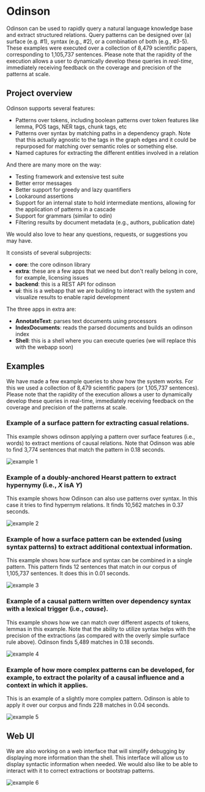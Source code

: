 # Odinson

Odinson can be used to rapidly query a natural language knowledge base and extract structured relations. Query patterns can be designed over (a) surface (e.g. #1), syntax (e.g., #2), or a combination of both (e.g., #3-5). These examples were executed over a collection of 8,479 scientific papers, corresponding to 1,105,737 sentences. Please note that the rapidity of the execution allows a user to dynamically develop these queries in _real-time_, immediately receiving feedback on the coverage and precision of the patterns at scale.

## Project overview

Odinson supports several features:

- Patterns over tokens, including boolean patterns over token features like lemma, POS tags, NER tags, chunk tags, etc
- Patterns over syntax by matching paths in a dependency graph. Note that this actually agnostic to the tags in the graph edges and it could be repurposed for matching over semantic roles or something else.
- Named captures for extracting the different entities involved in a relation

And there are many more on the way:

- Testing framework and extensive test suite
- Better error messages
- Better support for greedy and lazy quantifiers
- Lookaround assertions
- Support for an internal state to hold intermediate mentions, allowing for the application of patterns in a cascade
- Support for grammars (similar to odin)
- Filtering results by document metadata (e.g., authors, publication date)

We would also love to hear any questions, requests, or suggestions you may have.

It consists of several subprojects:

- **core**: the core odinson library
- **extra**: these are a few apps that we need but don't really belong in core,
        for example, licensing issues
- **backend**: this is a REST API for odinson
- **ui**: this is a webapp that we are building to interact with the system and visualize results to enable rapid development

The three apps in extra are:

- **AnnotateText**: parses text documents using processors
- **IndexDocuments**: reads the parsed documents and builds an odinson index
- **Shell**: this is a shell where you can execute queries (we will replace this with the webapp soon)

## Examples

We have made a few example queries to show how the system works. For this we used a collection of 8,479 scientific papers (or 1,105,737 sentences). Please note that the rapidity of the execution allows a user to dynamically develop these queries in real-time, immediately receiving feedback on the coverage and precision of the patterns at scale.

### Example of a surface pattern for extracting casual relations.

This example shows odinson applying a pattern over surface features (i.e., words) to extract mentions of causal relations. Note that Odinson was able to find 3,774 sentences that match the pattern in 0.18 seconds.

![example 1](https://github.com/lum-ai/odinson/raw/master/images/image1.png "example 1")



### Example of a doubly-anchored Hearst pattern to extract hypernymy (i.e., _X_ isA _Y_)

This example shows how Odinson can also use patterns over syntax. In this case it tries to find hypernym relations. It finds 10,562 matches in 0.37 seconds.

![example 2](https://github.com/lum-ai/odinson/raw/master/images/image2.png "example 2")



### Example of how a surface pattern can be extended (using syntax patterns) to extract additional contextual information.

This example shows how surface and syntax can be combined in a single pattern. This pattern finds 12 sentences that match in our corpus of 1,105,737 sentences. It does this in 0.01 seconds.

![example 3](https://github.com/lum-ai/odinson/raw/master/images/image3.png "example 3")



### Example of a causal pattern written over dependency syntax with a lexical trigger (i.e., _cause_).

This example shows how we can match over different aspects of tokens, lemmas in this example. Note that the ability to utilize syntax helps with the precision of the extractions (as compared with the overly simple surface rule above). Odinson finds 5,489 matches in 0.18 seconds.

![example 4](https://github.com/lum-ai/odinson/raw/master/images/image4.png "example 4")



### Example of how more complex patterns can be developed, for example, to extract the polarity of a causal influence and a context in which it applies.

This is an example of a slightly more complex pattern. Odinson is able to apply it over our corpus and finds 228 matches in 0.04 seconds.

![example 5](https://github.com/lum-ai/odinson/raw/master/images/image5.png "example 5")

## Web UI

We are also working on a web interface that will simplify debugging by displaying more information than the shell. This interface will allow us to display syntactic information when needed. We would also like to be able to interact with it to correct extractions or bootstrap patterns.

![example 6](https://github.com/lum-ai/odinson/raw/master/images/image6.png "example 6")

